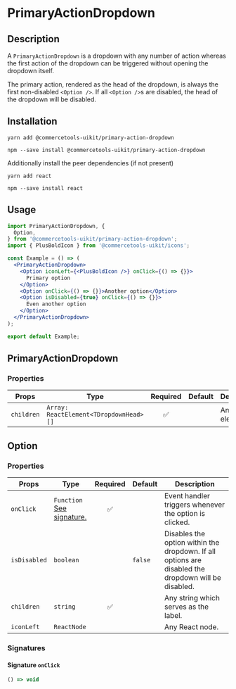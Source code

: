 <!-- THIS IS AN AUTOGENERATED FILE. DO NOT EDIT THIS FILE DIRECTLY. -->
<!-- This file is created by the `yarn generate-readme` script. -->

# PrimaryActionDropdown

## Description

A `PrimaryActionDropdown` is a dropdown with any number of action whereas the first action of the dropdown can be triggered without opening the dropdown
itself.

The primary action, rendered as the head of the dropdown, is always the first non-disabled `<Option />`. If all `<Option />`s are disabled, the head of the
dropdown will be disabled.

## Installation

```
yarn add @commercetools-uikit/primary-action-dropdown
```

```
npm --save install @commercetools-uikit/primary-action-dropdown
```

Additionally install the peer dependencies (if not present)

```
yarn add react
```

```
npm --save install react
```

## Usage

```jsx
import PrimaryActionDropdown, {
  Option,
} from '@commercetools-uikit/primary-action-dropdown';
import { PlusBoldIcon } from '@commercetools-uikit/icons';

const Example = () => (
  <PrimaryActionDropdown>
    <Option iconLeft={<PlusBoldIcon />} onClick={() => {}}>
      Primary option
    </Option>
    <Option onClick={() => {}}>Another option</Option>
    <Option isDisabled={true} onClick={() => {}}>
      Even another option
    </Option>
  </PrimaryActionDropdown>
);

export default Example;
```

## PrimaryActionDropdown

### Properties

| Props      | Type                                   | Required | Default | Description        |
| ---------- | -------------------------------------- | :------: | ------- | ------------------ |
| `children` | `Array: ReactElement<TDropdownHead>[]` |    ✅    |         | Any React element. |

## Option

### Properties

| Props        | Type                                                | Required | Default | Description                                                                                         |
| ------------ | --------------------------------------------------- | :------: | ------- | --------------------------------------------------------------------------------------------------- |
| `onClick`    | `Function`<br/>[See signature.](#signature-onclick) |    ✅    |         | Event handler triggers whenever the option is clicked.                                              |
| `isDisabled` | `boolean`                                           |          | `false` | Disables the option within the dropdown. If all options are disabled the dropdown will be disabled. |
| `children`   | `string`                                            |    ✅    |         | Any string which serves as the label.                                                               |
| `iconLeft`   | `ReactNode`                                         |          |         | Any React node.                                                                                     |

### Signatures

#### Signature `onClick`

```ts
() => void
```
